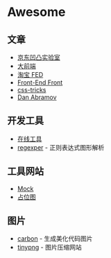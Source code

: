 # Awesome

## 文章

- [京东凹凸实验室](https://aotu.io/index.html)
- [大前端](http://www.daqianduan.com/)
- [淘宝 FED](http://taobaofed.org/)
- [Front-End Front](https://frontendfront.com/)
- [css-tricks](https://css-tricks.com/)
- [Dan Abramov](https://overreacted.io/)

## 开发工具

- [在线工具](https://tool.lu/)
- [regexper](https://regexper.com/) - 正则表达式图形解析

## 工具网站

- [Mock](https://easy-mock.com)
- [占位图](https://gradientjoy.com/)

## 图片

- [carbon](https://carbon.now.sh) - 生成美化代码图片
- [tinypng](https://tinypng.com/) - 图片压缩网站


